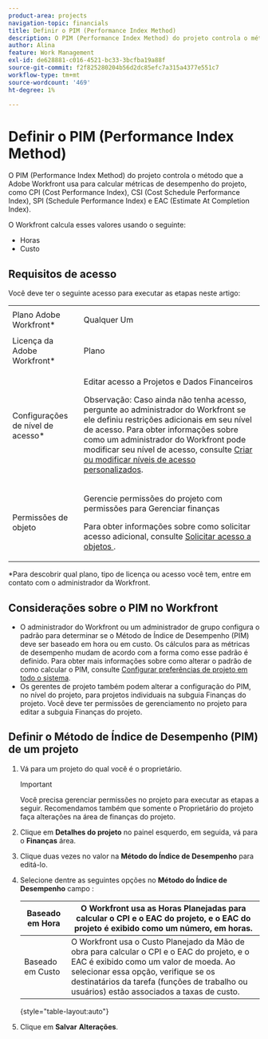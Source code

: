 ```yaml
---
product-area: projects
navigation-topic: financials
title: Definir o PIM (Performance Index Method)
description: O PIM (Performance Index Method) do projeto controla o método que a Adobe Workfront usa para calcular métricas de desempenho do projeto, como CPI (Cost Performance Index), CSI (Cost Schedule Performance Index), SPI (Schedule Performance Index) e EAC (Estimate At Completion Index).
author: Alina
feature: Work Management
exl-id: de628881-c016-4521-bc33-3bcfba19a88f
source-git-commit: f2f825280204b56d2dc85efc7a315a4377e551c7
workflow-type: tm+mt
source-wordcount: '469'
ht-degree: 1%

---
```


# Definir o PIM (Performance Index Method)

O PIM (Performance Index Method) do projeto controla o método que a Adobe Workfront usa para calcular métricas de desempenho do projeto, como CPI (Cost Performance Index), CSI (Cost Schedule Performance Index), SPI (Schedule Performance Index) e EAC (Estimate At Completion Index).

O Workfront calcula esses valores usando o seguinte:

* Horas
* Custo

## Requisitos de acesso

Você deve ter o seguinte acesso para executar as etapas neste artigo:

<table style="table-layout:auto"> 
 <col> 
 <col> 
 <tbody> 
  <tr> 
   <td role="rowheader">Plano Adobe Workfront*</td> 
   <td> <p>Qualquer Um</p> </td> 
  </tr> 
  <tr> 
   <td role="rowheader">Licença da Adobe Workfront*</td> 
   <td> <p>Plano </p> </td> 
  </tr> 
  <tr> 
   <td role="rowheader">Configurações de nível de acesso*</td> 
   <td> <p>Editar acesso a Projetos e Dados Financeiros</p> <p>Observação: Caso ainda não tenha acesso, pergunte ao administrador do Workfront se ele definiu restrições adicionais em seu nível de acesso. Para obter informações sobre como um administrador do Workfront pode modificar seu nível de acesso, consulte <a href="../../../administration-and-setup/add-users/configure-and-grant-access/create-modify-access-levels.md" class="MCXref xref">Criar ou modificar níveis de acesso personalizados</a>.</p> </td> 
  </tr> 
  <tr> 
   <td role="rowheader">Permissões de objeto</td> 
   <td> <p>Gerencie permissões do projeto com permissões para Gerenciar finanças</p> <p>Para obter informações sobre como solicitar acesso adicional, consulte <a href="../../../workfront-basics/grant-and-request-access-to-objects/request-access.md" class="MCXref xref">Solicitar acesso a objetos </a>.</p> </td> 
  </tr> 
 </tbody> 
</table>

&#42;Para descobrir qual plano, tipo de licença ou acesso você tem, entre em contato com o administrador da Workfront.

## Considerações sobre o PIM no Workfront

* O administrador do Workfront ou um administrador de grupo configura o padrão para determinar se o Método de Índice de Desempenho (PIM) deve ser baseado em hora ou em custo. Os cálculos para as métricas de desempenho mudam de acordo com a forma como esse padrão é definido. Para obter mais informações sobre como alterar o padrão de como calcular o PIM, consulte [Configurar preferências de projeto em todo o sistema](../../../administration-and-setup/set-up-workfront/configure-system-defaults/set-project-preferences.md).
* Os gerentes de projeto também podem alterar a configuração do PIM, no nível do projeto, para projetos individuais na subguia Finanças do projeto. Você deve ter permissões de gerenciamento no projeto para editar a subguia Finanças do projeto.

## Definir o Método de Índice de Desempenho (PIM) de um projeto

1. Vá para um projeto do qual você é o proprietário.

   >[!IMPORTANT]
   >
   >Você precisa gerenciar permissões no projeto para executar as etapas a seguir. Recomendamos também que somente o Proprietário do projeto faça alterações na área de finanças do projeto.

1. Clique em **Detalhes do projeto** no painel esquerdo, em seguida, vá para o **Finanças** área.
1. Clique duas vezes no valor na **Método do Índice de Desempenho** para editá-lo.
1. Selecione dentre as seguintes opções no **Método do Índice de Desempenho** campo :

   | Baseado em Hora | O Workfront usa as Horas Planejadas para calcular o CPI e o EAC do projeto, e o EAC do projeto é exibido como um número, em horas. |
   |---|---|
   | Baseado em Custo | O Workfront usa o Custo Planejado da Mão de obra para calcular o CPI e o EAC do projeto, e o EAC é exibido como um valor de moeda. Ao selecionar essa opção, verifique se os destinatários da tarefa (funções de trabalho ou usuários) estão associados a taxas de custo. |

   {style="table-layout:auto"}

1. Clique em **Salvar** **Alterações**.
